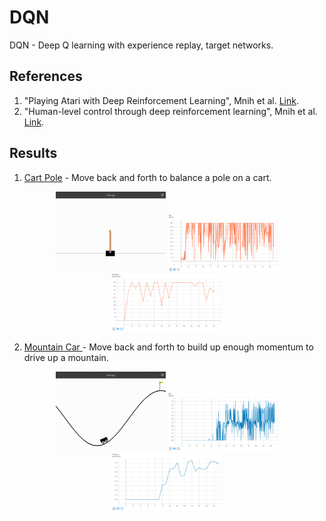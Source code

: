 # DQN

DQN - Deep Q learning with experience replay, target networks.

## References
1) "Playing Atari with Deep Reinforcement Learning", Mnih et al. [Link](https://www.cs.toronto.edu/~vmnih/docs/dqn.pdf).
2) "Human-level control through deep reinforcement learning", Mnih et al. [Link](https://web.stanford.edu/class/psych209/Readings/MnihEtAlHassibis15NatureControlDeepRL.pdf).

## Results
1) [Cart Pole](https://gym.openai.com/envs/CartPole-v1/) - Move back and forth to balance a pole on a cart.
<p align="center">
<img src="media/cartpole_v1_trained.gif" width="35%" height="35%"/>
<img src="media/cartpole_train.png" width="35%" height="35%"/>
<img src="media/cartpole_eval.png" width="35%" height="35%"/>
</p>

2) [Mountain Car ](https://gym.openai.com/envs/MountainCar-v0/) - Move back and forth to build up enough momentum to drive up a mountain.
<p align="center">
<img src="media/mountain_car_v0_trained.gif" width="35%" height="35%"/>
<img src="media/mountaincar_train.png" width="35%" height="35%"/>
<img src="media/mountaincar_eval.png" width="35%" height="35%"/>
</p>

